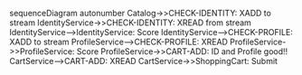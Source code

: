 sequenceDiagram
autonumber
    Catalog->>CHECK-IDENTITY: XADD to stream
    IdentityService->>CHECK-IDENTITY: XREAD from stream
    IdentityService-->IdentityService: Score
    IdentityService-->CHECK-PROFILE: XADD to stream
    ProfileService-->CHECK-PROFILE: XREAD
    ProfileService->>ProfileService: Score
    ProfileService->>CART-ADD: ID and Profile good!!
    CartService-->CART-ADD: XREAD
    CartService->>ShoppingCart: Submit


